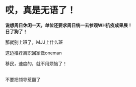 # 哎，真是无语了！


<strong>说想周日休闲一天，单位还要求周日统一去参观WH抗疫成果展！<br />
日了狗了！</strong>

那就别上班了，MJJ上什么班

这边推荐离职回家做oneman

移民，速度的，就不用烦恼了！<br />
<br />
<img src="static/image/smiley/default/lol.gif" smilieid="12" border="0" alt="" /><img src="static/image/smiley/default/lol.gif" smilieid="12" border="0" alt="" /><img src="static/image/smiley/default/lol.gif" smilieid="12" border="0" alt="" />

不要把领导惹翻了
